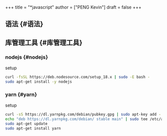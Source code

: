 +++
title = "*javascript"
author = ["PENG Kevin"]
draft = false
+++

## 语法 {#语法}


## 库管理工具 {#库管理工具}


### nodejs {#nodejs}

setup

```bash
curl -fsSL https://deb.nodesource.com/setup_18.x | sudo -E bash -
sudo apt-get install -y nodejs
```


### yarn {#yarn}

setup

```bash
curl -sS https://dl.yarnpkg.com/debian/pubkey.gpg | sudo apt-key add -
echo "deb https://dl.yarnpkg.com/debian/ stable main" | sudo tee /etc/apt/sources.list.d/yarn.list
sudo apt-get update
sudo apt-get install yarn
```
